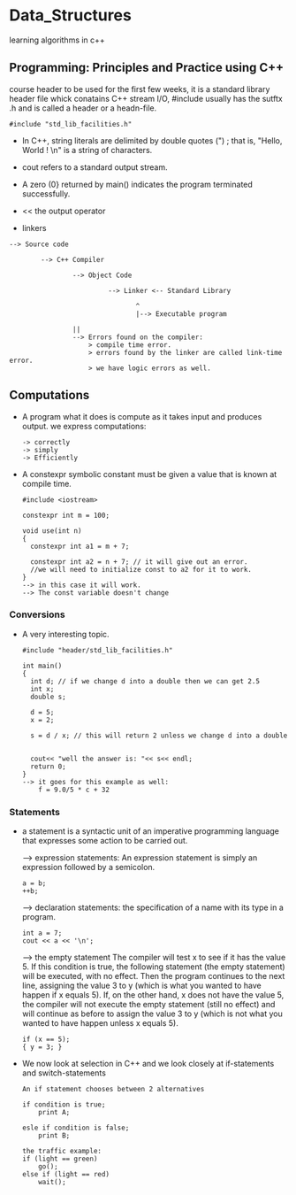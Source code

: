 # Data_Structures
learning algorithms in c++

## Programming: Principles and Practice using C++
course header to be used for the first few weeks, it is a standard library
header file whick conatains C++ stream I/O, #include usually has the sutftx .h and is called a header or a headn-file.
~~~ 
#include "std_lib_facilities.h"
~~~
* In C++, string literals are delimited by double quotes (") ;
  that is, "Hello, World ! \n" is a string of characters.
* cout refers to a standard output stream.
* A zero (0} returned by main() indicates the program terminated
  successfully.
* << the output operator

* linkers
~~~
--> Source code
        
        --> C++ Compiler
                
                --> Object Code
                         
                         --> Linker <-- Standard Library

                                ^
                                |--> Executable program

                ||
                --> Errors found on the compiler:
                    > compile time error.
                    > errors found by the linker are called link-time error.
                    > we have logic errors as well.
~~~
## Computations
* A program what it does is compute as it takes input and produces output.
  we express computations:
  ~~~
  -> correctly
  -> simply 
  -> Efficiently
  ~~~

* A constexpr symbolic constant must be given a value that is known at compile time.
  ~~~
  #include <iostream>

  constexpr int m = 100;

  void use(int n)
  {
    constexpr int a1 = m + 7;

    constexpr int a2 = n + 7; // it will give out an error.
    //we will need to initialize const to a2 for it to work.
  }
  --> in this case it will work.
  --> The const variable doesn't change
  ~~~
### Conversions 
* A very interesting topic.
  ~~~
  #include "header/std_lib_facilities.h"

  int main()
  {
    int d; // if we change d into a double then we can get 2.5
    int x;
    double s;

    d = 5;
    x = 2;

    s = d / x; // this will return 2 unless we change d into a double


    cout<< "well the answer is: "<< s<< endl;
    return 0;
  }
  --> it goes for this example as well:
      f = 9.0/5 * c + 32
  ~~~
### Statements

  * a statement is a syntactic unit of an imperative programming language 
    that expresses some action to be carried out.

    --> expression statements:
      An expression statement is simply an expression followed by a
      semicolon.
      ~~~
      a = b;
      ++b;
      ~~~

    --> declaration statements: the specification of a name with its type 
      in a program.
      ~~~
      int a = 7;
      cout << a << '\n';
      ~~~
    --> the empty statement
        The compiler will test x to see if it has the value 5. If this condition is true, the following statement (the empty statement) will be executed, with no effect. Then the program continues to the next line, assigning the value 3 to y (which is what you wanted to have happen if x equals 5). If, on the other hand, x does not have the value 5, the compiler will not execute the empty statement (still no effect) and will continue as before to assign the value 3 to y (which is not what you wanted to have happen unless x equals 5).
      ~~~
      if (x == 5);
      { y = 3; }
      ~~~
  
  * We now look at selection in C++ and we look closely at if-statements
   and switch-statements
    ~~~
    An if statement chooses between 2 alternatives

    if condition is true;
        print A;

    esle if condition is false;
        print B;

    the traffic example:
    if (light == green)
        go();
    else if (light == red)
        wait();
    ~~~




